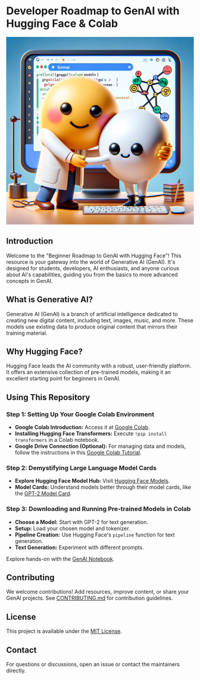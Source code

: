 # Developer Roadmap to GenAI with Hugging Face & Colab

![Alt text](hug.png)

## Introduction

Welcome to the "Beginner Roadmap to GenAI with Hugging Face"! This resource is your gateway into the world of Generative AI (GenAI). It's designed for students, developers, AI enthusiasts, and anyone curious about AI's capabilities, guiding you from the basics to more advanced concepts in GenAI.

## What is Generative AI?

Generative AI (GenAI) is a branch of artificial intelligence dedicated to creating new digital content, including text, images, music, and more. These models use existing data to produce original content that mirrors their training material.

## Why Hugging Face?

Hugging Face leads the AI community with a robust, user-friendly platform. It offers an extensive collection of pre-trained models, making it an excellent starting point for beginners in GenAI.

## Using This Repository

### Step 1: Setting Up Your Google Colab Environment
- **Google Colab Introduction:** Access it at [Google Colab](https://colab.research.google.com/).
- **Installing Hugging Face Transformers:** Execute `!pip install transformers` in a Colab notebook.
- **Google Drive Connection (Optional):** For managing data and models, follow the instructions in this [Google Colab Tutorial](https://www.youtube.com/watch?v=8KeJZBZGtYo).

### Step 2: Demystifying Large Language Model Cards
- **Explore Hugging Face Model Hub:** Visit [Hugging Face Models](https://huggingface.co/models).
- **Model Cards:** Understand models better through their model cards, like the [GPT-2 Model Card](https://huggingface.co/gpt2).

### Step 3: Downloading and Running Pre-trained Models in Colab
- **Choose a Model:** Start with GPT-2 for text generation.
- **Setup:** Load your chosen model and tokenizer.
- **Pipeline Creation:** Use Hugging Face's `pipeline` function for text generation.
- **Text Generation:** Experiment with different prompts.

Explore hands-on with the [GenAI Notebook](Text_generation_GPT2.ipynb).

## Contributing

We welcome contributions! Add resources, improve content, or share your GenAI projects. See [CONTRIBUTING.md](CONTRIBUTING.md) for contribution guidelines.

## License

This project is available under the [MIT License](LICENSE).

## Contact

For questions or discussions, open an issue or contact the maintainers directly.


